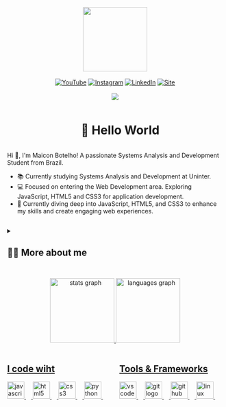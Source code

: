 <div align="center">
  <img height="150" src="https://camo.githubusercontent.com/62da68eb62b1e5f175f7d1f0191dd89a653d7908feb22d37d4a0ab07365d6791/68747470733a2f2f6d656469612e67697068792e636f6d2f6d656469612f4d3967624264396e6244724f5475314d71782f67697068792e676966"  />
</div><br>

<!-- Links com Ícones -->
<!-- Links centralizados com Ícones -->
<div align="center">
  <a href="https://www.youtube.com/c/MaiconBotelho"><img src="https://img.shields.io/badge/YouTube-FF0000?style=for-the-badge&logo=youtube&logoColor=white" alt="YouTube"></a>
  <a href="https://www.instagram.com/maicon_sbotelho"><img src="https://img.shields.io/badge/Instagram-E4405F?style=for-the-badge&logo=instagram&logoColor=white" alt="Instagram"></a>
  <a href="https://www.linkedin.com/in/maiconbotelho/"><img src="https://img.shields.io/badge/LinkedIn-0077B5?style=for-the-badge&logo=linkedin&logoColor=white" alt="LinkedIn"></a>
  <a href="https://www.maiconbotelho.com.br"><img src="https://img.shields.io/badge/site-20BEFF?style=for-the-badge&logo=world&logoColor=white" alt="Site"></a>
</div><br>


<!--Numero de visitantes-->
<div align="center">
  <img src="https://visitor-badge.laobi.icu/badge?page_id=maiconsbotelho.maiconsbotelho&"  />
</div>

<!-- Saudação -->
<div id="user-content-toc">
    <ul align="center">
      <summary><h1 style="display: inline-block">👋 Hello World</h1></summary>
    </ul>
</div>

<!-- Apresentação -->
<p>
  Hi 👋, I'm Maicon Botelho! A passionate Systems Analysis and Development Student from Brazil.

  - 📚 Currently studying Systems Analysis and Development at Uninter.
  - 💻 Focused on entering the Web Development area. Exploring JavaScript, HTML5 and CSS3 for application development.
  - 🚀 Currently diving deep into JavaScript, HTML5, and CSS3 to enhance my skills and create engaging web experiences.
</p>

##

<!-- Dropdown -->
<details>
  <summary><h2>👨‍💻 More about me</h2></summary><br>

  - 💬 My knowledge is based on my academic journey, Udemy courses, and online video classes on YouTube. Currently learning and applying essential technologies including JavaScript, HTML5, CSS3 and Python.
  - ⚡ With a solid background in functional physical training, I developed valuable skills such as communication, leadership, teamwork, and adaptability. \o/
</details>

##

<!-- Estatísticas e Habilidades -->
<div align="center">
  <a href="https://maiconbotelho.com.br">
  <img src="https://github-readme-stats.vercel.app/api?username=maiconsbotelho&hide_title=false&hide_rank=false&show_icons=true&include_all_commits=true&count_private=true&disable_animations=false&theme=dracula&locale=en&hide_border=false" height="150" alt="stats graph"  />
  <img src="https://github-readme-stats.vercel.app/api/top-langs?username=maiconsbotelho&locale=en&hide_title=false&layout=compact&card_width=320&langs_count=5&theme=dracula&hide_border=false" height="150" alt="languages graph"  />
</div><br>

<!-- Habilidades: Linguagens de Programação -->
<div style="display: flex; justify-content: space-between;">
  <div style="flex-basis: 48%;">
    <h2>I code wiht</h2>
    <img src="https://cdn.jsdelivr.net/gh/devicons/devicon/icons/javascript/javascript-original.svg" height="40" alt="javascript logo"  />
    <img width="12" />
    <img src="https://cdn.jsdelivr.net/gh/devicons/devicon/icons/html5/html5-original.svg" height="40" alt="html5 logo"  />
    <img width="12" />
    <img src="https://cdn.jsdelivr.net/gh/devicons/devicon/icons/css3/css3-original.svg" height="40" alt="css3 logo"  />
    <img width="12" />
    <img src="https://cdn.jsdelivr.net/gh/devicons/devicon/icons/python/python-original.svg" height="40" alt="python logo"  />
    <img width="12" />
  </div>

  <!-- Habilidades: Ferramentas e Frameworks -->
  <div style="flex-basis: 48%;">
    <h2>Tools & Frameworks</h2>
    <img src="https://cdn.jsdelivr.net/gh/devicons/devicon/icons/vscode/vscode-original.svg" height="40" alt="vscode logo"  />
    <img width="12" />
    <img src="https://cdn.jsdelivr.net/gh/devicons/devicon/icons/git/git-original.svg" height="40" alt="git logo"  />
    <img width="12" />
    <img src="https://cdn.jsdelivr.net/gh/devicons/devicon/icons/github/github-original.svg" height="40" alt="github logo"  />
    <img width="12" />
    <img src="https://cdn.jsdelivr.net/gh/devicons/devicon/icons/linux/linux-original.svg" height="40" alt="linux logo"  />
    <img width="12" />
  </div>
</div>

<!-- Adicionando a animação da cobra ao seu perfil -->
<br clear="both">

<!-- ![Snake animation](https://github.com/maiconsbotelho/maiconsbotelho/blob/output/github-contribution-grid-snake.svg) -->



